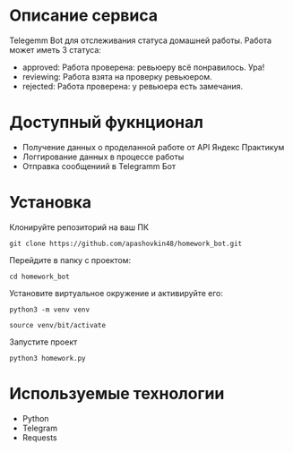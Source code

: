 # Описание сервиса
Telegemm Bot для отслеживания статуса домашней работы. Работа может иметь 3 статуса:
- approved: Работа проверена: ревьюеру всё понравилось. Ура!
- reviewing: Работа взята на проверку ревьюером.
- rejected: Работа проверена: у ревьюера есть замечания.

# Доступный фукнционал
- Получение данных о проделанной работе от API Яндекс Практикум
- Логгирование данных в процессе работы
- Отправка сообщениий в Telegramm Бот

# Установка
Клонируйте репозиторий на ваш ПК
```
git clone https://github.com/apashovkin48/homework_bot.git
```
Перейдите в папку с проектом:
```
cd homework_bot
```
Установите виртуальное окружение и активируйте его:
```
python3 -m venv venv
```
```
source venv/bit/activate
```
Запустите проект
```
python3 homework.py
```

# Используемые технологии
- Python
- Telegram
- Requests
